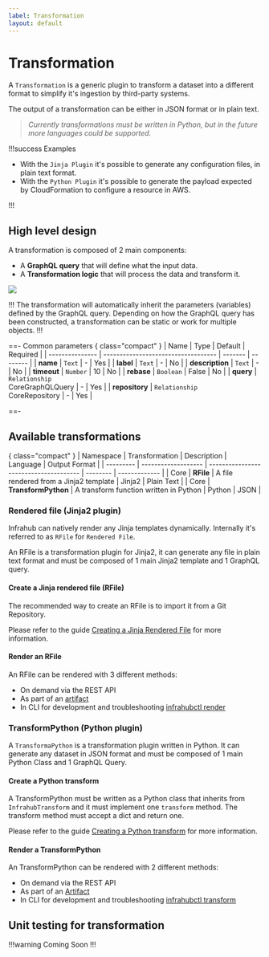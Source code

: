 ```yaml
---
label: Transformation
layout: default
---
```


# Transformation

A `Transformation` is a generic plugin to transform a dataset into a different format to simplify it's ingestion by third-party systems.

The output of a transformation can be either in JSON format or in plain text.
>*Currently transformations must be written in Python, but in the future more languages could be supported.*

!!!success Examples

- With the `Jinja Plugin` it's possible to generate any configuration files, in plain text format.
- With the `Python Plugin` it's possible to generate the payload expected by CloudFormation to configure a resource in AWS.

!!!

## High level design

A transformation is composed of 2 main components:

- A **GraphQL query** that will define what the input data.
- A **Transformation logic** that will process the data and transform it.

![](../media/transformation.excalidraw.svg)

!!!
The transformation will automatically inherit the parameters (variables) defined by the GraphQL query. Depending on how the GraphQL query has been constructed, a transformation can be static or work for multiple objects.
!!!

==- Common parameters
{ class="compact" }
| Name            | Type                                | Default | Required |
| --------------- | ----------------------------------- | ------- | -------- |
| **name**        | `Text`                              | -       | Yes      |
| **label**       | `Text`                              | -       | No       |
| **description** | `Text`                              | -       | No       |
| **timeout**     | `Number`                            | 10      | No       |
| **rebase**      | `Boolean`                           | False   | No       |
| **query**       | `Relationship`<br> CoreGraphQLQuery | -       | Yes      |
| **repository**  | `Relationship`<br> CoreRepository   | -       | Yes      |

==-

## Available transformations

{ class="compact" }
| Namespace | Transformation      | Description                            | Language | Output Format |
| --------- | ------------------- | -------------------------------------- | -------- | ------------- |
| Core      | **RFile**           | A file rendered from a Jinja2 template | Jinja2   | Plain Text    |
| Core      | **TransformPython** | A transform function written in Python | Python   | JSON          |

### Rendered file (Jinja2 plugin)

Infrahub can natively render any Jinja templates dynamically. Internally it's referred to as `RFile` for `Rendered File`.

An RFile is a transformation plugin for Jinja2, it can generate any file in plain text format and must be composed of 1 main Jinja2 template and 1 GraphQL query.

#### Create a Jinja rendered file (RFile)

The recommended way to create an RFile is to import it from a Git Repository.

Please refer to the guide [Creating a Jinja Rendered File](/guides/jinja2-rfile) for more information.

#### Render an RFile

An RFile can be rendered with 3 different methods:

- On demand via the REST API
- As part of an [artifact](./artifact.md)
- In CLI for development and troubleshooting [infrahubctl render](/infrahubctl/infrahubctl-render)

### TransformPython (Python plugin)

A `TransformaPython` is a transformation plugin written in Python. It can generate any dataset in JSON format and must be composed of 1 main Python Class and 1 GraphQL Query.

#### Create a Python transform

A TransformPython must be written as a Python class that inherits from `InfrahubTransform` and it must implement one `transform` method. The transform method must accept a dict and return one.

Please refer to the guide [Creating a Python transform](/guides/python-transform) for more information.

#### Render a TransformPython

An TransformPython can be rendered with 2 different methods:

- On demand via the REST API
- As part of an [Artifact](./artifact.md)
- In CLI for development and troubleshooting [infrahubctl transform](/infrahubctl/infrahubctl-transform)

## Unit testing for transformation

!!!warning
Coming Soon
!!!
